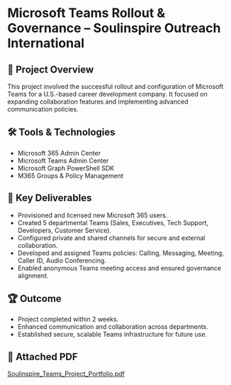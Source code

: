  # Microsoft Teams Rollout & Governance – Soulinspire Outreach International

## 🧾 Project Overview
This project involved the successful rollout and configuration of Microsoft Teams for a U.S.-based career development company. It focused on expanding collaboration features and implementing advanced communication policies.

## 🛠️ Tools & Technologies
- Microsoft 365 Admin Center
- Microsoft Teams Admin Center
- Microsoft Graph PowerShell SDK
- M365 Groups & Policy Management

## 🧩 Key Deliverables
- Provisioned and licensed new Microsoft 365 users.
- Created 5 departmental Teams (Sales, Executives, Tech Support, Developers, Customer Service).
- Configured private and shared channels for secure and external collaboration.
- Developed and assigned Teams policies: Calling, Messaging, Meeting, Caller ID, Audio Conferencing.
- Enabled anonymous Teams meeting access and ensured governance alignment.

## 🏆 Outcome
- Project completed within 2 weeks.
- Enhanced communication and collaboration across departments.
- Established secure, scalable Teams infrastructure for future use.

## 📎 Attached PDF
[Soulinspire_Teams_Project_Portfolio.pdf](./Soulinspire_Teams_Project_Portfolio.pdf)

